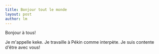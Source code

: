 ```yaml
---
title: Bonjour tout le monde  
layout: post
author: lm
---
```

<p>Bonjour à tous!</p>
<p>Je m'appelle keke. Je travaille à Pékin comme interpète. Je suis contente d'être avec vous!</p>
